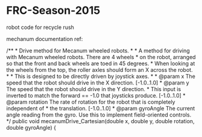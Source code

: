 FRC-Season-2015
===============

robot code for recycle rush

mechanum documentation ref:

/**
     * Drive method for Mecanum wheeled robots.
     *
     * A method for driving with Mecanum wheeled robots. There are 4 wheels
     * on the robot, arranged so that the front and back wheels are toed in 45 degrees.
     * When looking at the wheels from the top, the roller axles should form an X across the robot.
     *
     * This is designed to be directly driven by joystick axes.
     *
     * @param x The speed that the robot should drive in the X direction. [-1.0..1.0]
     * @param y The speed that the robot should drive in the Y direction.
     * This input is inverted to match the forward == -1.0 that joysticks produce. [-1.0..1.0]
     * @param rotation The rate of rotation for the robot that is completely independent of
     * the translation. [-1.0..1.0]
     * @param gyroAngle The current angle reading from the gyro.  Use this to implement field-oriented controls.
     */
    public void mecanumDrive_Cartesian(double x, double y, double rotation, double gyroAngle) {
